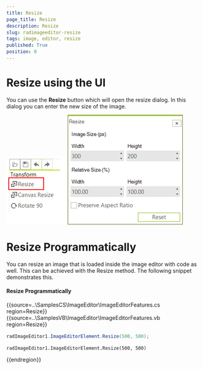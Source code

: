 ```yaml
---
title: Resize
page_title: Resize
description: Resize
slug: radimageeditor-resize
tags: image, editor, resize 
published: True
position: 0
---
```


# Resize using the UI

You can use the __Resize__ button which will open the resize dialog. In this dialog you can enter the new size of the image.

![](images/image-editor-resize002.png)
![](images/image-editor-resize001.png)


# Resize Programmatically

You can resize an image that is loaded inside the image editor with code as well. This can be achieved with the Resize method. The following snippet demonstrates this.

#### Resize Programmatically

{{source=..\SamplesCS\ImageEditor\ImageEditorFeatures.cs region=Resize}} 
{{source=..\SamplesVB\ImageEditor\ImageEditorFeatures.vb region=Resize}}
````C#
radImageEditor1.ImageEditorElement.Resize(500, 500);

````
````VB.NET
radImageEditor1.ImageEditorElement.Resize(500, 500)

```` 


{{endregion}}
 
